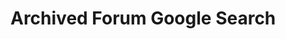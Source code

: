 # Archived Forum Google Search

<script async src="https://cse.google.com/cse.js?cx=011865779424927286153:f0yuvobosjg"></script>
<div class="gcse-search"></div>




